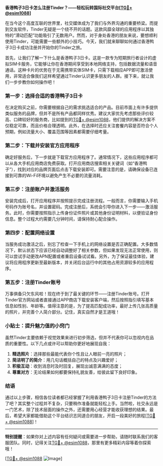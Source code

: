 **香港鸭子3日卡怎么注册Tinder？——轻松玩转国际社交平台[[TG💪+ @esim1088](https://t.me/s/esim1088)]**

在当今这个高度互联的世界里，社交媒体成为了我们与外界沟通的重要桥梁。而提到交友软件，Tinder无疑是一个绕不开的话题。这款风靡全球的应用程序以其独特的“滑动匹配”功能吸引了无数用户。然而，对于身处香港的朋友来说，要想顺利使用Tinder，可能需要一些额外的小技巧。今天，我们就来聊聊如何通过香港鸭子3日卡成功注册并开始你的Tinder之旅。

首先，让我们了解一下什么是香港鸭子3日卡。这是一款专为短期旅行者设计的虚拟SIM卡服务，它能够让你在香港期间享受到本地网络支持，包括数据流量和语音通话。这种卡片的优势在于无需携带实体SIM卡，只需下载相应APP即可激活使用，非常适合像我们这样希望通过Tinder认识更多朋友的人群。接下来，就让我们一步步教你如何操作吧！

### 第一步：选择合适的香港鸭子3日卡

在决定购买之前，你需要根据自己的需求挑选适合的产品。目前市面上有许多提供类似服务的品牌，但并不是所有产品都同样优秀。建议大家优先考虑那些评价较高、口碑较好的服务商，比如提到的[TG💪+ @esim1088](https://t.me/s/esim1088)，他们提供的解决方案不仅稳定可靠，而且价格合理透明。此外，在选择时还应关注套餐内容是否符合个人预期，例如流量大小、覆盖范围等因素都需要仔细考量。

### 第二步：下载并安装官方应用程序

确定好服务后，下一步就是下载官方应用程序了。通常情况下，这些应用程序都可以从各大手机应用商店免费获取。打开应用商店搜索相关关键词（如“香港鸭子”），找到对应的品牌页面后点击下载安装即可。需要注意的是，请确保设备已连接到可靠的Wi-Fi环境以避免产生不必要的流量消耗。

### 第三步：注册账户并激活服务

安装完成后，打开应用程序并按照提示完成注册流程。一般而言，你需要输入手机号码作为账号名，并设置密码。完成注册后，系统会引导你进入下一步——激活服务。此时，你需要按照指示上传身份证件照片或其他身份证明材料，以便验证身份信息。整个过程大约需要几分钟时间，请保持耐心配合操作。

### 第四步：配置网络设置

当服务成功激活之后，别忘了检查一下手机上的网络设置是否正确配置。大多数情况下，默认状态下应该已经自动调整好了相关参数，但如果发现无法正常使用，则可以尝试手动更改APN配置或者重启设备试试看。另外，为了保证最佳体验，建议将应用程序更新至最新版本，并关闭后台运行中的其他占用资源较多的应用程序。

### 第五步：注册Tinder账号

万事俱备只欠东风啦！现在终于到了最关键的环节——注册Tinder账号。打开Tinder官方网站或者直接通过APP商店下载安装客户端，然后按照指引填写基本信息如性别、年龄等。值得注意的是，为了提高匹配成功率，最好上传几张高质量的照片，并完善个人简介部分。记住，真实自然才是王道哦！

### 小贴士：提升魅力值的小窍门

虽然Tinder主要依赖于视觉效果来进行初步筛选，但并不代表你可以忽视内在品质的重要性。以下几点或许可以帮助你更好地展现自我：

1. **精选照片**：选择那些最能代表你个性且让人眼前一亮的照片；
2. **简洁明了的简介**：用几句话概括自己的特点及兴趣爱好；
3. **积极互动**：收到消息时及时回复，展现出诚意满满的态度；
4. **尊重对方**：无论结果如何都要保持礼貌友善，给彼此留下良好印象。

### 结语

通过以上步骤，相信各位读者都已经掌握了利用香港鸭子3日卡注册Tinder的方法了吧？其实整个过程并不复杂，只要稍作准备就能轻松上手。当然啦，社交永远是一门艺术，除了技术层面的操作之外，还需要用心经营才能收获理想的结果。最后，希望大家都能借助这个平台结识志同道合的朋友，开启一段美好的旅程[[TG💪+ @esim1088](https://t.me/s/esim1088)]！

---

**特别提醒**：如果你对上述内容有任何疑问或需要进一步帮助，请随时联系我们的客服团队。同时，记得关注[TG💪+ @esim1088](https://t.me/s/esim1088)，那里有更多精彩内容等着你探索哦！

[[TG💪+ @esim1088](https://t.me/s/esim1088) ![Image](https://i.postimg.cc/4NQfJmqS/Snipaste-2025-05-13-00-14-12.png)]